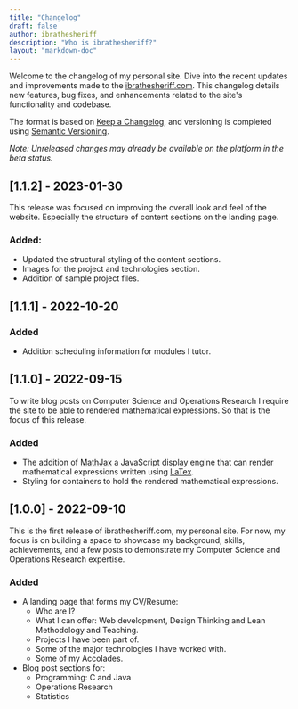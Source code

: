 ```yaml
---
title: "Changelog"
draft: false
author: ibrathesheriff
description: "Who is ibrathesheriff?"
layout: "markdown-doc"
---
```

Welcome to the changelog of my personal site. Dive into the recent updates and improvements made to the [ibrathesheriff.com](https://ibrathesheriff.com/). This changelog details new features, bug fixes, and enhancements related to the site's functionality and codebase.

The format is based on [Keep a Changelog](https://keepachangelog.com/en/1.1.0/), and versioning is completed using [Semantic Versioning](https://semver.org/spec/v2.0.0.html).

*Note: Unreleased changes may already be available on the platform in the beta status.*

## [1.1.2] - 2023-01-30
This release was focused on improving the overall look and feel of the website. Especially the structure of content sections on the landing page.

### Added:
+ Updated the structural styling of the content sections.
+ Images for the project and technologies section.
+ Addition of sample project files.

## [1.1.1] - 2022-10-20

### Added
+ Addition scheduling information for modules I tutor.

## [1.1.0] - 2022-09-15
To write blog posts on Computer Science and Operations Research I require the site to be able to rendered mathematical expressions. So that is the focus of this release.

### Added
+ The addition of [MathJax](https://www.mathjax.org/) a JavaScript display engine that can render mathematical expressions written using [LaTex](https://www.latex-project.org/).
+ Styling for containers to hold the rendered mathematical expressions.

## [1.0.0] - 2022-09-10
This is the first release of ibrathesheriff.com, my personal site. For now, my focus is on building a space to showcase my background, skills, achievements, and a few posts to demonstrate my Computer Science and Operations Research expertise.

### Added
+ A landing page that forms my CV/Resume:
    - Who are I?
    - What I can offer: Web development, Design Thinking and Lean Methodology and Teaching.
    - Projects I have been part of.
    - Some of the major technologies I have worked with.
    - Some of my Accolades.
+ Blog post sections for:
    - Programming: C and Java
    - Operations Research
    - Statistics